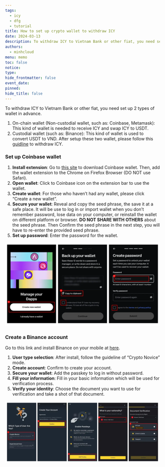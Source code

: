 ```yaml
---
tags:
  - icy
  - dfg
  - tutorial
title: How to set up crypto wallet to withdraw ICY
date: 2024-03-13
description: To withdraw ICY to Vietnam Bank or other fiat, you need set up 2 types of wallet in advance. This guide will show you how to setup crypto wallet.
authors:
  - minhcloud
menu: memo
toc: false
notice: 
type: 
hide_frontmatter: false
event_date: 
pinned: 
hide_title: false
---
```

To withdraw ICY to Vietnam Bank or other fiat, you need set up 2 types of wallet in advance. 
1. On-chain wallet (Non-custodial wallet, such as: Coinbase, Metamask): This kind of wallet is needed to receive ICY and swap ICY to USDT.
2. Custodial wallet (such as: Binance): This kind of wallet is used to convert USDT to VND. 
After setup these two wallet, please follow this [guidline](https://memo.d.foundation/playbook/community/how-to-withdraw-icy/) to withdraw ICY.

### Set up Coinbase wallet 
1. **Install extension**: Go to [this site](https://www.coinbase.com/wallet/downloads) to download Coinbase wallet. Then, add the wallet extension to the Chrome on Firefox Browser (DO NOT use Safari).
2. **Open wallet**: Click to Coinbase icon on the extension bar to use the wallet.
3. **Create wallet**: For those who haven’t had any wallet, please click “Create a new wallet”.
4. **Secure your wallet**: Reveal and copy the seed phrase, the save it at a safe place. It will be use to log in or import wallet when you don’t remember password, lose data on your computer, or reinstall the wallet on different platform or browser. **DO NOT SHARE WITH OTHERS** about the seed phrase. Then Confirm the seed phrase in the next step, you will have to re-enter the provided seed phrase.
5. **Set up password**: Enter the password for the wallet.

![](assets/how-to-setup-crypto-wallet-to-withdraw-icy_how-to-withdraw-icy-3.webp)

### Create a Binance account
Go to this link and install Binance on your mobile at [here](https://www.binance.com/en/download).
1. **User type selection**: After install, follow the guideline of “Crypto Novice” mode.
2. **Create account**: Confirm to create your account.
3. **Secure your wallet**: Add the passkey to log in without password.
4. **Fill your information**: Fill in your basic information which will be used for verification process. 
5. **Verify your identity**: Choose the document you want to use for verification and take a shot of that document. 

![](assets/how-to-setup-crypto-wallet-to-withdraw-icy_how-to-withdraw-icy-4.webp)
